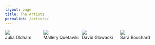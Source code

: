 ```yaml
---
layout: page
title: The Artists
permalink: /artists/
---
```

<style>
 .grid {
  display: flex;
 }
.col-1-2 {
  flex: 1;
}
.cole-1-2:last-child {
  margin-left: 20px;
}
</style>

<div class="grid">
    <div class="col-1-2">
       <div class="content">
         <a href="https://fluxnetart.github.io/Julia">
           <img src="https://fluxnetart.github.io/images/Julia.jpg">
           </a>
           	<figcaption>Julia Oldham</figcaption>
       </div>
    </div>
    <div class="col-1-2">
       <div class="content">
          <img src="https://fluxnetart.github.io/images/Mallery.png">
          <figcaption>Mallery Quetawki</figcaption>
       </div>
    </div>
    <div class="col-1-2">
       <div class="content">
          <img src="https://fluxnetart.github.io/images/Dave.jpg">
          <figcaption>David Glowacki</figcaption>
       </div>
    </div>
    <div class="col-1-2">
       <div class="content">
          <img src="https://fluxnetart.github.io/images/Sara.jpg">
          <figcaption>Sara Bouchard</figcaption>
       </div>
    </div>
</div>
